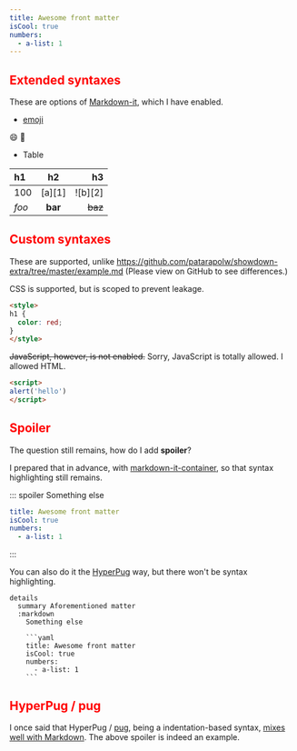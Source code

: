 ```yaml
---
title: Awesome front matter
isCool: true
numbers:
  - a-list: 1
---
```


## Extended syntaxes

These are options of [Markdown-it](https://github.com/markdown-it/markdown-it), which I have enabled.

- [emoji](https://github.com/markdown-it/markdown-it-emoji)

:smile: :100:

- Table

| h1    |    h2   |      h3 |
|:------|:-------:|--------:|
| 100   | [a][1]  | ![b][2] |
| *foo* | **bar** | ~~baz~~ |

## Custom syntaxes

These are supported, unlike <https://github.com/patarapolw/showdown-extra/tree/master/example.md> (Please view on GitHub to see differences.)

CSS is supported, but is scoped to prevent leakage.

```html
<style>
h1 {
  color: red;
}
</style>
```

<style>
h2 {
  color: red;
}
</style>

~~JavaScript, however, is not enabled.~~ Sorry, JavaScript is totally allowed. I allowed HTML.

```html
<script>
alert('hello')
</script>
```

## Spoiler

The question still remains, how do I add **spoiler**?

I prepared that in advance, with [markdown-it-container](https://github.com/markdown-it/markdown-it-container), so that syntax highlighting still remains.

::: spoiler
Something else

```yaml
title: Awesome front matter
isCool: true
numbers:
  - a-list: 1
```

:::

You can also do it the [HyperPug](https://github.com/patarapolw/hyperpug) way, but there won't be syntax highlighting.

```pug parsed
details
  summary Aforementioned matter
  :markdown
    Something else

    ```yaml
    title: Awesome front matter
    isCool: true
    numbers:
      - a-list: 1
    ```
```

## HyperPug / pug

I once said that HyperPug / [pug](https://pugjs.org/api/getting-started.html), being a indentation-based syntax, [mixes well with Markdown](https://dev.to/patarapolw/pug-with-markdown-is-magic-yet-underrated-4dla). The above spoiler is indeed an example.
